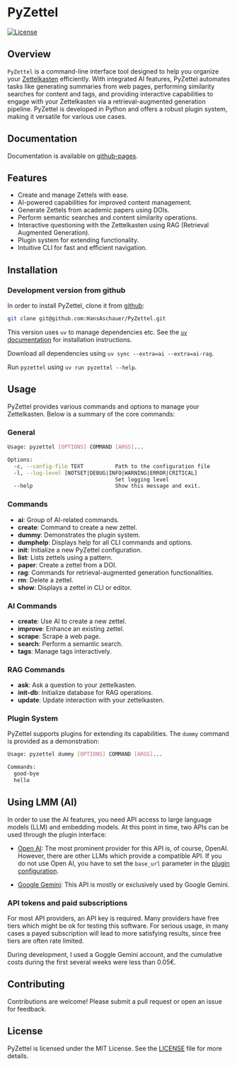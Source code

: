 
# PyZettel

[![License](https://img.shields.io/badge/license-MIT-blue.svg)](LICENSE)

## Overview

`PyZettel` is a command-line interface tool designed to help you organize your [Zettelkasten](https://en.wikipedia.org/wiki/Zettelkasten) efficiently. With integrated AI features, PyZettel automates tasks like generating summaries from web pages, performing similarity searches for content and tags, and providing interactive capabilities to engage with your Zettelkasten via a retrieval-augmented generation pipeline. PyZettel is developed in Python and offers a robust plugin system, making it versatile for various use cases.

## Documentation

Documentation is available on [github-pages](https://hansaschauer.github.io/PyZettel/).

## Features

- Create and manage Zettels with ease.
- AI-powered capabilities for improved content management.
- Generate Zettels from academic papers using DOIs.
- Perform semantic searches and content similarity operations.
- Interactive questioning with the Zettelkasten using RAG (Retrieval Augmented Generation).
- Plugin system for extending functionality.
- Intuitive CLI for fast and efficient navigation.

## Installation

### Development version from github

In order to install PyZettel, clone it from [github](https://github.com/HansAschauer/PyZettel):
```bash
git clone git@github.com:HansAschauer/PyZettel.git
```

This version uses `uv` to manage dependencies etc. See the [`uv`
documentation](https://docs.astral.sh/uv/getting-started/installation/) for
installation instructions.

Download all dependencies using `uv sync --extra=ai --extra=ai-rag`.

Run `pyzettel` using `uv run pyzettel --help`.

## Usage

PyZettel provides various commands and options to manage your Zettelkasten. Below is a summary of the core commands:

### General

```bash
Usage: pyzettel [OPTIONS] COMMAND [ARGS]...

Options:
  -c, --config-file TEXT          Path to the configuration file
  -l, --log-level [NOTSET|DEBUG|INFO|WARNING|ERROR|CRITICAL]
                                  Set logging level
  --help                          Show this message and exit.
```

### Commands

- **ai**: Group of AI-related commands.
- **create**: Command to create a new zettel.
- **dummy**: Demonstrates the plugin system.
- **dumphelp**: Displays help for all CLI commands and options.
- **init**: Initialize a new PyZettel configuration.
- **list**: Lists zettels using a pattern.
- **paper**: Create a zettel from a DOI.
- **rag**: Commands for retrieval-augmented generation functionalities.
- **rm**: Delete a zettel.
- **show**: Displays a zettel in CLI or editor.

### AI Commands

- **create**: Use AI to create a new zettel.
- **improve**: Enhance an existing zettel.
- **scrape**: Scrape a web page.
- **search**: Perform a semantic search.
- **tags**: Manage tags interactively.

### RAG Commands

- **ask**: Ask a question to your zettelkasten.
- **init-db**: Initialize database for RAG operations.
- **update**: Update interaction with your zettelkasten.

### Plugin System

PyZettel supports plugins for extending its capabilities. The `dummy` command is provided as a demonstration:

```bash
Usage: pyzettel dummy [OPTIONS] COMMAND [ARGS]...

Commands:
  good-bye
  hello
```

## Using LMM (AI)

In order to use the AI features, you  need API access to large language models (LLM) and embedding models. At this point in time, two APIs can be used through the plugin interface:

- [Open AI](https://platform.openai.com/docs/overview): The most prominent
  provider for this API is, of course, OpenAI. However, there are other LLMs
  which provide a compatible API. If you do not use Open AI, you have to set the `base_url` parameter in the [plugin configuration](https://hansaschauer.github.io/PyZettel/configuration/).

- [Google Gemini](https://aistudio.google.com/welcome): This API is mostly or exclusively used by Google Gemini.

### API tokens and paid subscriptions
For most API providers, an API key is required. Many providers have free tiers
which might be ok for testing this software. For serious usage, in many cases a
payed subscription will lead to more satisfying results, since free tiers are
often rate limited.

During development, I used a Goggle Gemini account, and the cumulative costs
during the first several weeks were less than 0.05€.


## Contributing

Contributions are welcome! Please submit a pull request or open an issue for feedback.

## License

PyZettel is licensed under the MIT License. See the [LICENSE](LICENSE) file for more details.

